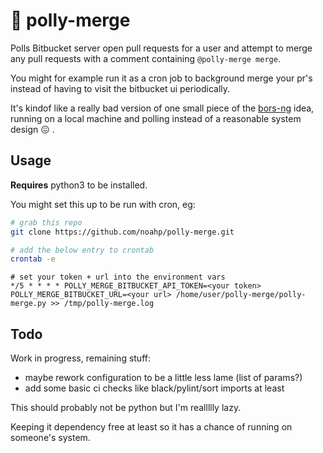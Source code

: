 # 🦜 polly-merge

Polls Bitbucket server open pull requests for a user and attempt to merge any
pull requests with a comment containing `@polly-merge merge`.

You might for example run it as a cron job to background merge your pr's instead
of having to visit the bitbucket ui periodically.

It's kindof like a really bad version of one small piece of the
[bors-ng](https://github.com/bors-ng/bors-ng) idea, running on a local machine
and polling instead of a reasonable system design 😖 .

## Usage

**Requires** python3 to be installed.

You might set this up to be run with cron, eg:

```bash
# grab this repo
git clone https://github.com/noahp/polly-merge.git

# add the below entry to crontab
crontab -e
```

```crontab
# set your token + url into the environment vars
*/5 * * * * POLLY_MERGE_BITBUCKET_API_TOKEN=<your token> POLLY_MERGE_BITBUCKET_URL=<your url> /home/user/polly-merge/polly-merge.py >> /tmp/polly-merge.log
```

## Todo

Work in progress, remaining stuff:

- maybe rework configuration to be a little less lame (list of params?)
- add some basic ci checks like black/pylint/sort imports at least

This should probably not be python but I'm reallllly lazy.

Keeping it dependency free at least so it has a chance of running on someone's
system.
